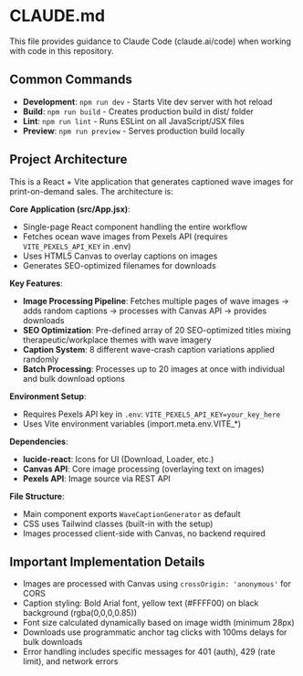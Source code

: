 # CLAUDE.md

This file provides guidance to Claude Code (claude.ai/code) when working with code in this repository.

## Common Commands

- **Development**: `npm run dev` - Starts Vite dev server with hot reload
- **Build**: `npm run build` - Creates production build in dist/ folder
- **Lint**: `npm run lint` - Runs ESLint on all JavaScript/JSX files  
- **Preview**: `npm run preview` - Serves production build locally

## Project Architecture

This is a React + Vite application that generates captioned wave images for print-on-demand sales. The architecture is:

**Core Application (src/App.jsx)**:
- Single-page React component handling the entire workflow
- Fetches ocean wave images from Pexels API (requires `VITE_PEXELS_API_KEY` in .env)
- Uses HTML5 Canvas to overlay captions on images
- Generates SEO-optimized filenames for downloads

**Key Features**:
- **Image Processing Pipeline**: Fetches multiple pages of wave images → adds random captions → processes with Canvas API → provides downloads
- **SEO Optimization**: Pre-defined array of 20 SEO-optimized titles mixing therapeutic/workplace themes with wave imagery
- **Caption System**: 8 different wave-crash caption variations applied randomly
- **Batch Processing**: Processes up to 20 images at once with individual and bulk download options

**Environment Setup**:
- Requires Pexels API key in `.env`: `VITE_PEXELS_API_KEY=your_key_here`
- Uses Vite environment variables (import.meta.env.VITE_*)

**Dependencies**:
- **lucide-react**: Icons for UI (Download, Loader, etc.)
- **Canvas API**: Core image processing (overlaying text on images)
- **Pexels API**: Image source via REST API

**File Structure**:
- Main component exports `WaveCaptionGenerator` as default
- CSS uses Tailwind classes (built-in with the setup)
- Images processed client-side with Canvas, no backend required

## Important Implementation Details

- Images are processed with Canvas using `crossOrigin: 'anonymous'` for CORS
- Caption styling: Bold Arial font, yellow text (#FFFF00) on black background (rgba(0,0,0,0.85))
- Font size calculated dynamically based on image width (minimum 28px)
- Downloads use programmatic anchor tag clicks with 100ms delays for bulk downloads
- Error handling includes specific messages for 401 (auth), 429 (rate limit), and network errors